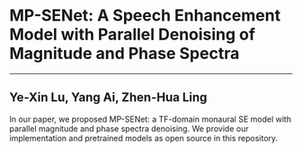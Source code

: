 # MP-SENet: A Speech Enhancement Model with Parallel Denoising of Magnitude and Phase Spectra
---
## Ye-Xin Lu, Yang Ai, Zhen-Hua Ling
In our paper, we proposed MP-SENet: a TF-domain monaural SE model with parallel magnitude and phase spectra denoising.
We provide our implementation and pretrained models as open source in this repository.
